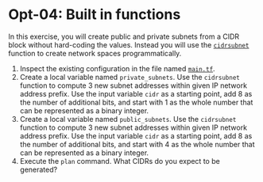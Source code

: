 # Opt-04: Built in functions

In this exercise, you will create public and private subnets from a CIDR block without hard-coding the values. Instead you will use the [`cidrsubnet`](https://developer.hashicorp.com/terraform/language/functions/cidrsubnet) function to create network spaces programmatically.

1. Inspect the existing configuration in the file named [`main.tf`](./main.tf).
2. Create a local variable named `private_subnets`. Use the `cidrsubnet` function to compute 3 new subnet addresses within given IP network address prefix. Use the input variable `cidr` as a starting point, add 8 as the number of additional bits, and start with 1 as the whole number that can be represented as a binary integer.
2. Create a local variable named `public_subnets`. Use the `cidrsubnet` function to compute 3 new subnet addresses within given IP network address prefix. Use the input variable `cidr` as a starting point, add 8 as the number of additional bits, and start with 4 as the whole number that can be represented as a binary integer.
4. Execute the `plan` command. What CIDRs do you expect to be generated?
